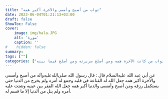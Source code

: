 ```yaml
---
title: "ثواب من أصبح وأمسى والآخرة أكبر همه"
date: 2023-06-04T01:21:13+03:00
draft: false
ShowToc: False
cover:
    image: img/hala.JPG
    alt: 'صورة'
    caption: ''
#    hidden: false
summary: 
tags: [""]
categories: ["ثواب من كانت الآخرة همه ومن أصلح سريرته ومن أصلح فيما بينه"]
---
```

عن أبي
عبد الله عليه‌السلام قال : قال رسول الله صلى‌الله‌عليه‌وآله من أصبح وأمسى والآخرة أكبر
همه جعل الله له القناعة في قلبه وجمع له أمره ولم يخرج من الدنيا
حتى يستكمل رزقه ومن أصبح وأمسى والدنيا أكبر همه جعل الله الفقر
بين عينيه وشتت عليه أمره ولم ينل من الدنيا إلا ما قسم له.
